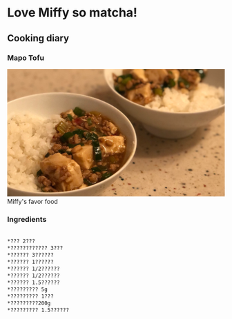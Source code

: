 # Love Miffy so matcha!

## Cooking diary

### Mapo Tofu
![image](https://raw.githubusercontent.com/c377606/Pidan/gh-pages/mapo.png)
Miffy's favor food

### Ingredients

```Ingredients

*??? 2???
*???????????? 3???
*?????? 3??????
*?????? 1??????
*?????? 1/2??????
*?????? 1/2??????
*?????? 1.5??????
*????????? 5g
*????????? 1???
*?????????200g
*????????? 1.5??????

```


